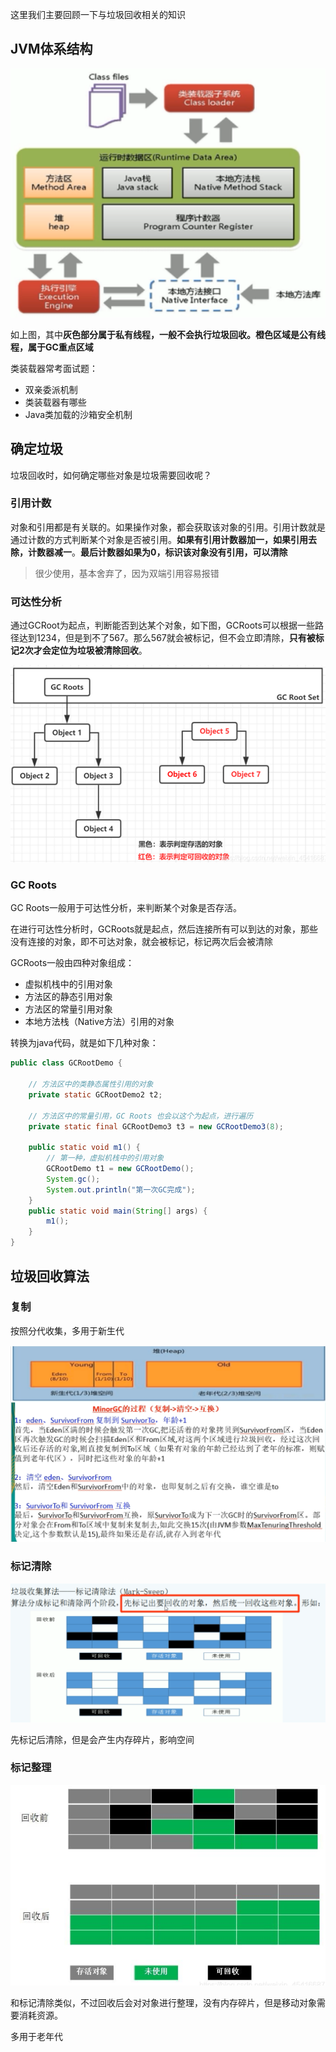 这里我们主要回顾一下与垃圾回收相关的知识

## JVM体系结构

![image-20200318182540332](image/image-20200318182540332.png)

如上图，其中**灰色部分属于私有线程，一般不会执行垃圾回收。橙色区域是公有线程，属于GC重点区域**

类装载器常考面试题：

- 双亲委派机制
- 类装载器有哪些
- Java类加载的沙箱安全机制

## 确定垃圾

垃圾回收时，如何确定哪些对象是垃圾需要回收呢？

### 引用计数

对象和引用都是有关联的。如果操作对象，都会获取该对象的引用。引用计数就是通过计数的方式判断某个对象是否被引用。**如果有引用计数器加一，如果引用去除，计数器减一**。**最后计数器如果为0，标识该对象没有引用，可以清除**

> 很少使用，基本舍弃了，因为双端引用容易报错

### 可达性分析

通过GCRoot为起点，判断能否到达某个对象，如下图，GCRoots可以根据一些路径达到1234，但是到不了567。那么567就会被标记，但不会立即清除，**只有被标记2次才会定位为垃圾被清除回收**。

<img src="image/image-20210126102755201.png" alt="image-20210126102755201" style="zoom:67%;" />

### GC Roots

GC Roots一般用于可达性分析，来判断某个对象是否存活。

在进行可达性分析时，GCRoots就是起点，然后连接所有可以到达的对象，那些没有连接的对象，即不可达对象，就会被标记，标记两次后会被清除

GCRoots一般由四种对象组成：

- 虚拟机栈中的引用对象
- 方法区的静态引用对象
- 方法区的常量引用对象
- 本地方法栈（Native方法）引用的对象

转换为java代码，就是如下几种对象：

```java
public class GCRootDemo {

    // 方法区中的类静态属性引用的对象
    private static GCRootDemo2 t2;

    // 方法区中的常量引用，GC Roots 也会以这个为起点，进行遍历
    private static final GCRootDemo3 t3 = new GCRootDemo3(8);

    public static void m1() {
        // 第一种，虚拟机栈中的引用对象
        GCRootDemo t1 = new GCRootDemo();
        System.gc();
        System.out.println("第一次GC完成");
    }
    public static void main(String[] args) {
        m1();
    }
}
```



## 垃圾回收算法

### 复制

按照分代收集，多用于新生代

![image-20210126102931124](image/image-20210126102931124.png)

### 标记清除

![image-20210126103220413](image/image-20210126103220413.png)

先标记后清除，但是会产生内存碎片，影响空间

### 标记整理

<img src="image/image-20210126103252075.png" alt="image-20210126103252075" style="zoom:80%;" />

和标记清除类似，不过回收后会对对象进行整理，没有内存碎片，但是移动对象需要消耗资源。

多用于老年代
